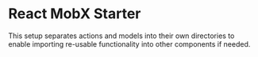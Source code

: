 # React MobX Starter

This setup separates actions and models into their own directories to
enable importing re-usable functionality into other components if needed.






